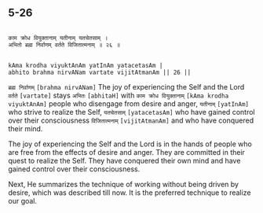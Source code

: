 ## 5-26


```shloka-sa

काम क्रोध वियुक्तानाम् यतीनाम् यतचेतसाम् ।
अभितो ब्रह्म निर्वाणम् वर्तते विजितात्मनाम् ॥ २६ ॥

```
```shloka-sa-hk

kAma krodha viyuktAnAm yatInAm yatacetasAm |
abhito brahma nirvANam vartate vijitAtmanAm || 26 ||

```
`ब्रह्म निर्वाणम्` `[brahma nirvANam]` The joy of experiencing the Self and the Lord `वर्तते` `[vartate]` stays `अभितः` `[abhitaH]` with `काम क्रोध वियुक्तानाम्` `[kAma krodha viyuktAnAm]` people who disengage from desire and anger, `यतीनाम्` `[yatInAm]` who strive to realize the Self, `यतचेतसाम्` `[yatacetasAm]` who have gained control over their consciousness `विजितात्मनाम्` `[vijitAtmanAm]` and who have conquered their mind.

The joy of experiencing the Self and the Lord is in the hands of people who are free from the effects of desire and anger. They are committed in their quest to realize the Self. They have conquered their own mind and have gained control over their consciousness.

Next, He summarizes the technique of working without being driven by desire, which was described till now. It is the preferred technique to realize our goal.


